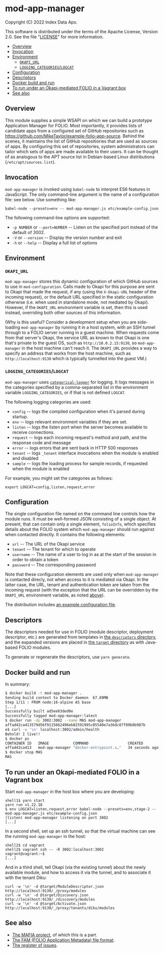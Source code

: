 # mod-app-manager

Copyright (C) 2022 Index Data Aps.

This software is distributed under the terms of the Apache License, Version 2.0. See the file "[LICENSE](LICENSE)" for more information.

<!-- md2toc -l 2 README.md -->
* [Overview](#overview)
* [Invocation](#invocation)
* [Environment](#environment)
    * [`OKAPI_URL`](#okapi_url)
    * [`LOGGING_CATEGORIES`/`LOGCAT`](#logging_categorieslogcat)
* [Configuration](#configuration)
* [Descriptors](#descriptors)
* [Docker build and run](#docker-build-and-run)
* [To run under an Okapi-mediated FOLIO in a Vagrant box](#to-run-under-an-okapi-mediated-folio-in-a-vagrant-box)
* [See also](#see-also)


## Overview

This module supplies a simple WSAPI on which we can build a prototype Application Manager for FOLIO. Most importantly, it provides lists of candidate apps from a configured set of GitHub repositories such as https://github.com/MikeTaylor/example-folio-app-source. Behind the scenes, it maintains the list of GitHub repositiories that are used as sources of apps. By configuring this set of repositories, system administrators can tailor which sets of apps are made available to their users. It can be thought of as analogous to the APT source list in Debian-based Linux distributions (`/etc/apt/sources.list`).


## Invocation

`mod-app-manager` is invoked using `babel-node` to interpret ES6 features in JavaScript. The only command-line argument is the name of a configuration file: see below. Use something like:

	babel-node --presets=env -- mod-app-manager.js etc/example-config.json

The following command-line options are supported:

* `-p NUMBER` or `--port=NUMBER` -- Listen on the specified port instead of the default of 3002.
* `-V` or `--version` -- Display the version number and exit
* `-h` or `--help` -- Display a full list of options


## Environment

### `OKAPI_URL`

`mod-app-manager` stores this dynamic configuration of which GitHub sources to use in `mod-configuration`. Calls made to Okapi for this purpose are sent to Okapi that made the request, if any (using the `X-Okapi-URL` header of the incoming request), or the default URL specified in the static configuration otherwise (i.e. when used in standalone mode, not mediated by Okapi). However, if the `OKAPI_URL` environment variable is set, then this is used instead, overriding both other sources of this information.

(Why is this useful? Consider a development setup when you are side-loading `mod-app-manager` by running it in a host system, with an SSH tunnel through to a FOLIO server running in a guest machine. When requests come from that server's Okapi, the service URL as known to that Okapi is one that's private to the guest OS, such as `http://10.0.2.15:9130`, so `mod-app-manager` in the host machine can't reach it. The `OKAPI_URL` provides a way to specify an address that works from the host machine, such as `http://localhost:9130` which is typically tunnelled into the guest VM.)

### `LOGGING_CATEGORIES`/`LOGCAT`

`mod-app-manager` uses [`categorical-logger`](https://github.com/openlibraryenvironment/categorical-logger) for logging. It logs messages in the categories specified by a comma-separated list in the environment variable `LOGGING_CATEGORIES`, or if that is not defined `LOGCAT`.

The following logging categories are used:

* `config` -- logs the compiled configuration when it's parsed during startup.
* `env` -- logs relevant environment variables if they are set.
* `listen` -- logs the listen port when the server becomes available to receive connections.
* `request` -- logs each incoming request's method and path, and the response code and message
* `error` -- logs errors that are sent back in HTTP 500 responses
* `tenant` -- logs `_tenant` interface invocations when the module is enabled and disabled
* `sample` -- logs the loading process for sample records, if requested when the module is enabled

For example, you might set the categories as follows:

	export LOGCAT=config,listen,request,error


## Configuration

The single configuration file named on the command line controls how the module runs. It must be well-formed JSON consisting of a single object. At present, that can contain only a single element, `folioInfo`, which specifies details about the FOLIO system which `mod-app-manager` should run against when contacted directly. It contains the following elements:

* `url` -- The URL of the Okapi service
* `tenant` -- The tenant for which to operate
* `username` -- The name of a user to log in as at the start of the session in order to obtain a token
* `password` -- The corresponding password

Note that these configuration elements are used only when `mod-app-manager` is contacted direcly, not when access to it is mediated via Okapi. In the latter case, the URL, tenant and authentication token are taken from the incoming request (with the exception that the URL can be overridden by the `OKAPI_URL` environment variable, as noted [above](#okapi_url)).

The distribution includes [an example configuration file](etc/example-config.json).


## Descriptors

The descriptors needed for use in FOLIO (module descriptor, deployment descriptor, etc.) are generated from templates in [the `descriptors` directory](descriptors), and the expanded versions are placed in [the `target` directory](target) as with Java-based FOLIO modules.

To generate or regenerate the descriptors, use `yarn generate`.


## Docker build and run

In summary:
```sh
$ docker build -t mod-app-manager .
Sending build context to Docker daemon  67.89MB
Step 1/11 : FROM node:16-alpine AS base
[...]
Successfully built ad5ee83ded0e
Successfully tagged mod-app-manager:latest
$ docker run -dp 3002:3002 --name MAS mod-app-manager
affad42ca413579d56f9115662496eb82591995c05540e7a36dc87f09b8b987b
e$ curl -w '\n' localhost:3002/admin/health
Behold! I live!!
$ docker ps
CONTAINER ID   IMAGE           COMMAND                  CREATED          STATUS          PORTS                                       NAMES
affad42ca413   mod-app-manager "docker-entrypoint.s…"   34 seconds ago   Up 33 seconds   0.0.0.0:3002->3002/tcp, :::3002->3002/tcp   MAS
$ docker stop MAS
MAS
```


## To run under an Okapi-mediated FOLIO in a Vagrant box

Start `mod-app-manager` in the host box where you are developing:
```
shell1$ yarn start
yarn run v1.22.18
$ env LOGCAT=listen,request,error babel-node --presets=env,stage-2 -- mod-app-manager.js etc/example-config.json
(listen) mod-app-manager listening on port 3002
[...]
```

In a second shell, set up an ssh tunnel, so that the virtual machine can see the running `mod-app-manager` in the host:
```
shell2$ cd vagrant
shell2$ vagrant ssh -- -R 3002:localhost:3002
vagrant@vagrant:~$ 
[...]
```

And in a third shell, tell Okapi (via the existing tunnel) about the newly available module, and how to access it via the tunnel, and to associate it with the tenant Diku:
```
curl -w '\n' -d @target/ModuleDescriptor.json http://localhost:9130/_/proxy/modules
curl -w '\n' -d @target/Discovery.json http://localhost:9130/_/discovery/modules
curl -w '\n' -d @target/Activate.json http://localhost:9130/_/proxy/tenants/diku/modules
```

## See also

* [The MAFIA project](https://github.com/MikeTaylor/mafia), of which this is a part.
* [The FAM (FOLIO Application Metadata) file format](https://github.com/MikeTaylor/mafia/blob/master/doc/folio-app-metadata.md).
* [The register of issues](https://github.com/MikeTaylor/mod-app-manager/issues).

